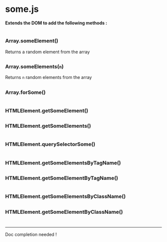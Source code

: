 # some.js

**Extends the DOM to add the following methods :**

#

### Array.someElement()
Returns a random element from the array

##

### Array.someElements(`n`)
Returns `n` random elements from the array

##

### Array.forSome()

#

### HTMLElement.getSomeElement()

##

### HTMLElement.getSomeElements()

#

### HTMLElement.querySelectorSome()

#

### HTMLElement.getSomeElementsByTagName()

##

### HTMLElement.getSomeElementByTagName()

#

### HTMLElement.getSomeElementsByClassName()

##

### HTMLElement.getSomeElementByClassName()

#

---

Doc completion needed !

